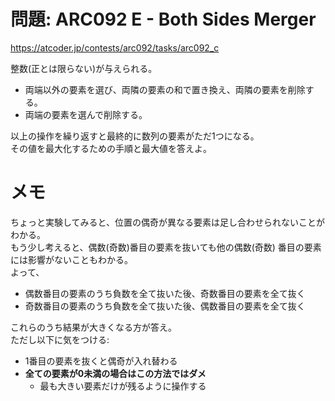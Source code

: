 # 問題: ARC092 E - Both Sides Merger 

https://atcoder.jp/contests/arc092/tasks/arc092_c

整数(正とは限らない)が与えられる。

- 両端以外の要素を選び、両隣の要素の和で置き換え、両隣の要素を削除する。
- 両端の要素を選んで削除する。

以上の操作を繰り返すと最終的に数列の要素がただ1つになる。\
その値を最大化するための手順と最大値を答えよ。

# メモ

ちょっと実験してみると、位置の偶奇が異なる要素は足し合わせられないことがわかる。\
もう少し考えると、偶数(奇数)番目の要素を抜いても他の偶数(奇数) 番目の要素には影響がないこともわかる。\
よって、

- 偶数番目の要素のうち負数を全て抜いた後、奇数番目の要素を全て抜く
- 奇数番目の要素のうち負数を全て抜いた後、偶数番目の要素を全て抜く

これらのうち結果が大きくなる方が答え。\
ただし以下に気をつける:

- 1番目の要素を抜くと偶奇が入れ替わる
- **全ての要素が0未満の場合はこの方法ではダメ**
  - 最も大きい要素だけが残るように操作する


